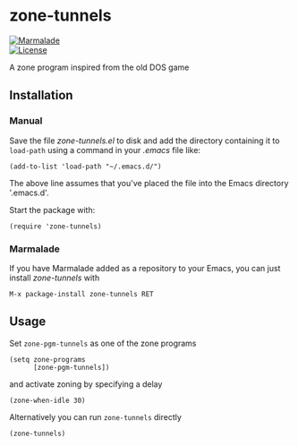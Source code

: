 # zone-tunnels

[![Marmalade](https://img.shields.io/badge/marmalade-available-8A2A8B.svg)](https://marmalade-repo.org/packages/zone-tunnels)  
[![License](https://img.shields.io/badge/LICENSE-GPL%20v3.0-blue.svg)](https://www.gnu.org/licenses/gpl.html)

A zone program inspired from the old DOS game

## Installation

### Manual

Save the file *zone-tunnels.el* to disk and add the directory containing it to `load-path` using a command in your *.emacs* file like:

    (add-to-list 'load-path "~/.emacs.d/")

The above line assumes that you've placed the file into the Emacs directory '.emacs.d'.

Start the package with:

    (require 'zone-tunnels)

### Marmalade

If you have Marmalade added as a repository to your Emacs, you can just install *zone-tunnels* with

    M-x package-install zone-tunnels RET

## Usage

Set `zone-pgm-tunnels` as one of the zone programs

    (setq zone-programs
          [zone-pgm-tunnels])

and activate zoning by specifying a delay

    (zone-when-idle 30)

Alternatively you can run `zone-tunnels` directly

    (zone-tunnels)
